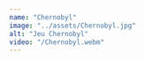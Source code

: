 ```yaml
---
name: "Chernobyl"
image: "../assets/Chernobyl.jpg"
alt: "Jeu Chernobyl"
video: "/Chernobyl.webm"
---
```

